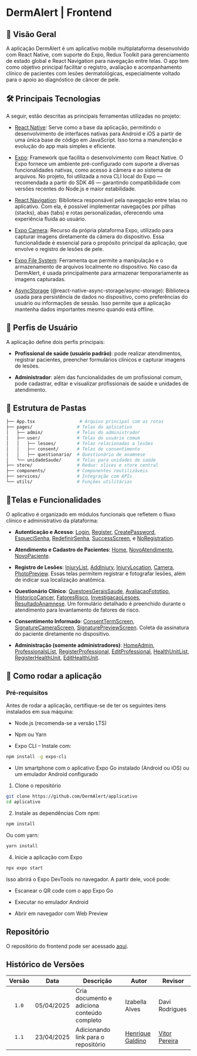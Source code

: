 # DermAlert | Frontend

## 📄 Visão Geral

A aplicação DermAlert é um aplicativo mobile multiplataforma desenvolvido com React Native, com suporte do Expo, Redux Toolkit para gerenciamento de estado global e React Navigation para navegação entre telas. O app tem como objetivo principal facilitar o registro, avaliação e acompanhamento clínico de pacientes com lesões dermatológicas, especialmente voltado para o apoio ao diagnóstico de câncer de pele.

## 🛠️ Principais Tecnologias

A seguir, estão descritas as principais ferramentas utilizadas no projeto:

- [React Native](https://reactnative.dev/):
Serve como a base da aplicação, permitindo o desenvolvimento de interfaces nativas para Android e iOS a partir de uma única base de código em JavaScript. Isso torna a manutenção e evolução do app mais simples e eficiente.

- [Expo](https://docs.expo.dev/):
Framework que facilita o desenvolvimento com React Native. O Expo fornece um ambiente pré-configurado com suporte a diversas funcionalidades nativas, como acesso à câmera e ao sistema de arquivos. No projeto, foi utilizada a nova CLI local do Expo — recomendada a partir do SDK 46 — garantindo compatibilidade com versões recentes do Node.js e maior estabilidade.

- [React Navigation](https://reactnavigation.org/):
Biblioteca responsável pela navegação entre telas no aplicativo. Com ela, é possível implementar navegações por pilhas (stacks), abas (tabs) e rotas personalizadas, oferecendo uma experiência fluida ao usuário.

- [Expo Camera](https://docs.expo.dev/versions/latest/sdk/camera/):
Recurso da própria plataforma Expo, utilizado para capturar imagens diretamente da câmera do dispositivo. Essa funcionalidade é essencial para o propósito principal da aplicação, que envolve o registro de lesões de pele.

- [Expo File System](https://docs.expo.dev/versions/latest/sdk/filesystem/):
Ferramenta que permite a manipulação e o armazenamento de arquivos localmente no dispositivo. No caso da DermAlert, é usada principalmente para armazenar temporariamente as imagens capturadas.

- [AsyncStorage](https://reactnative.dev/docs/asyncstorage) (@react-native-async-storage/async-storage):
Biblioteca usada para persistência de dados no dispositivo, como preferências do usuário ou informações de sessão. Isso permite que a aplicação mantenha dados importantes mesmo quando está offline.

## 👥 Perfis de Usuário

A aplicação define dois perfis principais:

- **Profissional de saúde (usuário padrão)**: pode realizar atendimentos, registrar pacientes, preencher formulários clínicos e capturar imagens de lesões.

- **Administrador**: além das funcionalidades de um profissional comum, pode cadastrar, editar e visualizar profissionais de saúde e unidades de atendimento.

## 📁 Estrutura de Pastas

```bash
├── App.tsx                 # Arquivo principal com as rotas
├── pages/                 # Telas do aplicativo
│   ├── admin/             # Telas do administrador
│   ├── user/              # Telas do usuário comum
│   │   ├── lesoes/        # Telas relacionadas a lesões
│   │   ├── consent/       # Telas de consentimento
│   │   ├── questionario/  # Questionário de anamnese
│   └── unidadeSaude/      # Telas para unidades de saúde
├── store/                 # Redux: slices e store central
├── components/            # Componentes reutilizáveis
├── services/              # Integração com APIs
└── utils/                 # Funções utilitárias
```

## 📱Telas e Funcionalidades

O aplicativo é organizado em módulos funcionais que refletem o fluxo clínico e administrativo da plataforma:

- **Autenticação e Acesso**: [Login](https://github.com/DermAlert/applicativo/blob/main/pages/LoginScreen.jsx), [Register](https://github.com/DermAlert/applicativo/blob/main/pages/RegisterScreen.jsx), [CreatePassword](https://github.com/DermAlert/applicativo/blob/main/pages/CreatePasswordScreen.jsx), [EsqueciSenha](https://github.com/DermAlert/applicativo/blob/main/pages/EsqueciSenhaScreen.js), [RedefinirSenha](https://github.com/DermAlert/applicativo/blob/main/pages/RedefinirSenhaScreen.js), [SuccessScreen](https://github.com/DermAlert/applicativo/blob/main/pages/SuccessScreen.jsx), e [NoRegistration](https://github.com/DermAlert/applicativo/blob/main/pages/NoRegistrationScreen.js).


- **Atendimento e Cadastro de Pacientes**: [Home](https://github.com/DermAlert/applicativo/blob/main/pages/user/HomeScreen.jsx), [NovoAtendimento](https://github.com/DermAlert/applicativo/blob/main/pages/user/NovoAtendimentoScreen.jsx), [NovoPaciente](https://github.com/DermAlert/applicativo/blob/main/pages/user/NovoPacienteScreen.jsx).

- **Registro de Lesões**: [InjuryList](https://github.com/DermAlert/applicativo/blob/main/pages/user/lesoes/InjuryListScreen.js), [AddInjury](https://github.com/DermAlert/applicativo/blob/main/pages/user/lesoes/AddInjuryScreen.js), [InjuryLocation](https://github.com/DermAlert/applicativo/blob/main/pages/user/lesoes/InjuryLocationScreen.js), [Camera](https://github.com/DermAlert/applicativo/blob/main/pages/user/lesoes/CameraScreen.js), [PhotoPreview](https://github.com/DermAlert/applicativo/blob/main/pages/user/lesoes/PhotoPreviewScreen.js). Essas telas permitem registrar e fotografar lesões, além de indicar sua localização anatômica.


- **Questionário Clínico**: [QuestoesGeraisSaude](https://github.com/DermAlert/applicativo/blob/main/pages/user/questionario/QuestoesGeraisSaude.js), [AvaliacaoFototipo](https://github.com/DermAlert/applicativo/blob/main/pages/user/questionario/AvaliacaoFototipo.js), [HistoricoCancer](https://github.com/DermAlert/applicativo/blob/main/pages/user/questionario/HistoricoCancer.js), [FatoresRisco](https://github.com/DermAlert/applicativo/blob/main/pages/user/questionario/FatoresRisco.js), [InvestigacaoLesoes](https://github.com/DermAlert/applicativo/blob/main/pages/user/questionario/InvestigacaoLesoes.js), [ResultadoAnamnese](https://github.com/DermAlert/applicativo/blob/main/pages/user/questionario/ResultadoAnamnese.js). Um formulário detalhado é preenchido durante o atendimento para levantamento de fatores de risco.


- **Consentimento Informado**: [ConsentTermScreen](https://github.com/DermAlert/applicativo/blob/main/pages/user/consent/ConsentTermScreen.js), [SignatureCameraScreen](https://github.com/DermAlert/applicativo/blob/main/pages/user/consent/SignatureCameraScreen.js), [SignaturePreviewScreen](https://github.com/DermAlert/applicativo/blob/main/pages/user/consent/SignaturePreviewScreen.js). Coleta da assinatura do paciente diretamente no dispositivo.


- **Administração (somente administradores)**: [HomeAdmin](https://github.com/DermAlert/applicativo/blob/main/pages/admin/HomeAdminScreen.jsx), [ProfessionalsList](https://github.com/DermAlert/applicativo/blob/main/pages/admin/ProfessionalsListScreen.jsx), [RegisterProfessional](https://github.com/DermAlert/applicativo/blob/main/pages/admin/RegisterProfessionalScreen.jsx), [EditProfessional](https://github.com/DermAlert/applicativo/blob/main/pages/admin/EditProfessionalScreen.jsx), [HealthUnitList](https://github.com/DermAlert/applicativo/blob/main/pages/unidadeSaude/HealthUnitListScreen.jsx), [RegisterHealthUnit](https://github.com/DermAlert/applicativo/blob/main/pages/unidadeSaude/RegisterHealthUnitScreen.jsx), [EditHealthUnit](https://github.com/DermAlert/applicativo/blob/main/pages/unidadeSaude/EditHealthUnitScreen.jsx).

## 🚀 Como rodar a aplicação

### Pré-requisitos

Antes de rodar a aplicação, certifique-se de ter os seguintes itens instalados em sua máquina:

- Node.js (recomenda-se a versão LTS)

- Npm ou Yarn

- Expo CLI – Instale com:

```bash
npm install -g expo-cli
```

- Um smartphone com o aplicativo Expo Go instalado (Android ou iOS) ou um emulador Android configurado

1. Clone o repositório

```bash
git clone https://github.com/DermAlert/applicativo
cd aplicativo
```

2. Instale as dependências
Com npm:

```bash
npm install
```

Ou com yarn:

```bash
yarn install
```

4. Inicie a aplicação com Expo

```bash
npx expo start
```

Isso abrirá o Expo DevTools no navegador. A partir dele, você pode:

- Escanear o QR code com o app Expo Go

- Executar no emulador Android

- Abrir em navegador com Web Preview

## Repositório

O repositório do frontend pode ser acessado [aqui](https://github.com/DaviRogs/applicativo).

## Histórico de Versões

| Versão | Data | Descrição | Autor | Revisor |
| :----: | ---- | --------- | ----- | ------- |
| `1.0`  |05/04/2025| Cria documento e adiciona conteúdo completo | Izabella Alves |Davi Rodrigues  |
| `1.1`  |23/04/2025| Adicionando link para o repositório | [Henrique Galdino](https://github.com/hgaldino05) |[Vitor Pereira](https://github.com/vcpvitor)  |